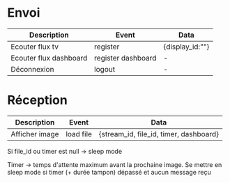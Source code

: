 
# Envoi

| Description | Event | Data |
| --- |--- | --- |  
| Ecouter flux tv| register | {display_id:""} |  
| Ecouter flux dashboard| register dashboard| - |  
| Déconnexion|logout| - |  

# Réception

| Description | Event | Data |
| --- |--- | --- |  
| Afficher image | load file | {stream_id, file_id, timer, dashboard} |  

Si file_id ou timer est null -> sleep mode

Timer -> temps d'attente maximum avant la prochaine image. Se mettre en sleep mode si timer (+ durée tampon) dépassé et aucun message reçu